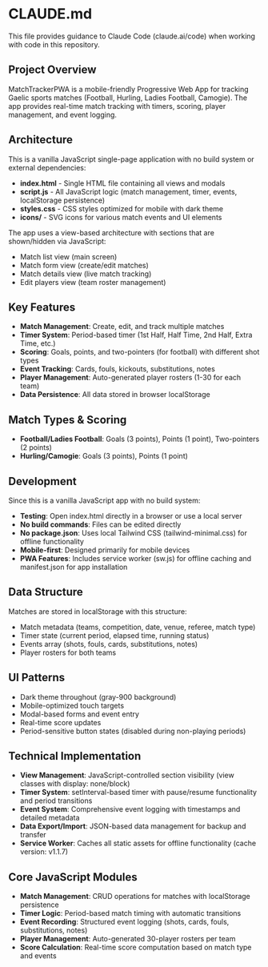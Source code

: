 # CLAUDE.md

This file provides guidance to Claude Code (claude.ai/code) when working with code in this repository.

## Project Overview

MatchTrackerPWA is a mobile-friendly Progressive Web App for tracking Gaelic sports matches (Football, Hurling, Ladies Football, Camogie). The app provides real-time match tracking with timers, scoring, player management, and event logging.

## Architecture

This is a vanilla JavaScript single-page application with no build system or external dependencies:

- **index.html** - Single HTML file containing all views and modals
- **script.js** - All JavaScript logic (match management, timer, events, localStorage persistence)  
- **styles.css** - CSS styles optimized for mobile with dark theme
- **icons/** - SVG icons for various match events and UI elements

The app uses a view-based architecture with sections that are shown/hidden via JavaScript:
- Match list view (main screen)
- Match form view (create/edit matches)
- Match details view (live match tracking)
- Edit players view (team roster management)

## Key Features

- **Match Management**: Create, edit, and track multiple matches
- **Timer System**: Period-based timer (1st Half, Half Time, 2nd Half, Extra Time, etc.)
- **Scoring**: Goals, points, and two-pointers (for football) with different shot types
- **Event Tracking**: Cards, fouls, kickouts, substitutions, notes
- **Player Management**: Auto-generated player rosters (1-30 for each team)
- **Data Persistence**: All data stored in browser localStorage

## Match Types & Scoring

- **Football/Ladies Football**: Goals (3 points), Points (1 point), Two-pointers (2 points)
- **Hurling/Camogie**: Goals (3 points), Points (1 point)

## Development

Since this is a vanilla JavaScript app with no build system:

- **Testing**: Open index.html directly in a browser or use a local server
- **No build commands**: Files can be edited directly
- **No package.json**: Uses local Tailwind CSS (tailwind-minimal.css) for offline functionality
- **Mobile-first**: Designed primarily for mobile devices
- **PWA Features**: Includes service worker (sw.js) for offline caching and manifest.json for app installation

## Data Structure

Matches are stored in localStorage with this structure:
- Match metadata (teams, competition, date, venue, referee, match type)
- Timer state (current period, elapsed time, running status)
- Events array (shots, fouls, cards, substitutions, notes)
- Player rosters for both teams

## UI Patterns

- Dark theme throughout (gray-900 background)
- Mobile-optimized touch targets
- Modal-based forms and event entry
- Real-time score updates
- Period-sensitive button states (disabled during non-playing periods)

## Technical Implementation

- **View Management**: JavaScript-controlled section visibility (view classes with display: none/block)
- **Timer System**: setInterval-based timer with pause/resume functionality and period transitions
- **Event System**: Comprehensive event logging with timestamps and detailed metadata
- **Data Export/Import**: JSON-based data management for backup and transfer
- **Service Worker**: Caches all static assets for offline functionality (cache version: v1.1.7)

## Core JavaScript Modules

- **Match Management**: CRUD operations for matches with localStorage persistence
- **Timer Logic**: Period-based match timing with automatic transitions
- **Event Recording**: Structured event logging (shots, cards, fouls, substitutions, notes)
- **Player Management**: Auto-generated 30-player rosters per team
- **Score Calculation**: Real-time score computation based on match type and events